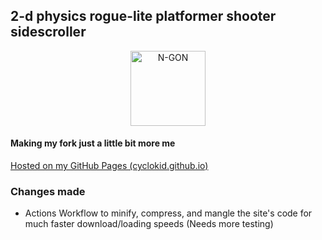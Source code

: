 ## 2-d physics rogue-lite platformer shooter sidescroller

<p align="center">
  <a href="http://cyclokid.github.io/ngon" target="blank"><img src="https://i.imgur.com/xM2gDVX.png" width="120" alt="N-GON" /></a>
</p>

#### Making my fork just a little bit more me

[Hosted on my GitHub Pages (cyclokid.github.io)](https://cyclokid.github.io/n-gon-personal)

### Changes made

* Actions Workflow to minify, compress, and mangle the site's code for much faster download/loading speeds (Needs more testing)
